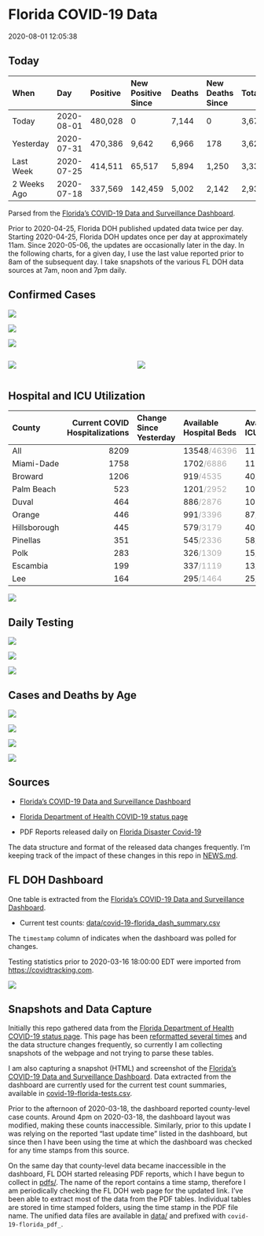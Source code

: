 Florida COVID-19 Data
================
2020-08-01 12:05:38

## Today

| When        | Day        | Positive | New Positive Since | Deaths | New Deaths Since | Total     |
| :---------- | :--------- | :------- | :----------------- | :----- | :--------------- | :-------- |
| Today       | 2020-08-01 | 480,028  | 0                  | 7,144  | 0                | 3,679,443 |
| Yesterday   | 2020-07-31 | 470,386  | 9,642              | 6,966  | 178              | 3,628,088 |
| Last Week   | 2020-07-25 | 414,511  | 65,517             | 5,894  | 1,250            | 3,336,377 |
| 2 Weeks Ago | 2020-07-18 | 337,569  | 142,459            | 5,002  | 2,142            | 2,931,988 |

Parsed from the [Florida’s COVID-19 Data and Surveillance
Dashboard](https://fdoh.maps.arcgis.com/apps/opsdashboard/index.html#/8d0de33f260d444c852a615dc7837c86).

Prior to 2020-04-25, Florida DOH published updated data twice per day.
Starting 2020-04-25, Florida DOH updates once per day at approximately
11am. Since 2020-05-06, the updates are occasionally later in the day.
In the following charts, for a given day, I use the last value reported
prior to 8am of the subsequent day. I take snapshots of the various FL
DOH data sources at 7am, noon and 7pm daily.

## Confirmed Cases

![](plots/covid-19-florida-daily-test-changes.png)

![](plots/covid-19-florida-deaths-by-day.png)

![](plots/covid-19-florida-county-top-6.png)

<div class="columns">

<div class="column is-full-mobile">

![](plots/covid-19-florida-testing.png)

</div>

<div class="column is-full-mobile">

![](plots/covid-19-florida-total-positive.png)

</div>

</div>

## Hospital and ICU Utilization

| County       | Current COVID Hospitalizations | Change Since Yesterday | Available Hospital Beds                      | Available ICU Beds                         |
| :----------- | -----------------------------: | :--------------------- | :------------------------------------------- | :----------------------------------------- |
| All          |                           8209 |                        | 13548<span style="color: #aaa">/46396</span> | 1109<span style="color: #aaa">/5094</span> |
| Miami-Dade   |                           1758 |                        | 1702<span style="color: #aaa">/6886</span>   | 112<span style="color: #aaa">/882</span>   |
| Broward      |                           1206 |                        | 919<span style="color: #aaa">/4535</span>    | 40<span style="color: #aaa">/472</span>    |
| Palm Beach   |                            523 |                        | 1201<span style="color: #aaa">/2952</span>   | 107<span style="color: #aaa">/322</span>   |
| Duval        |                            464 |                        | 886<span style="color: #aaa">/2876</span>    | 107<span style="color: #aaa">/330</span>   |
| Orange       |                            446 |                        | 991<span style="color: #aaa">/3396</span>    | 87<span style="color: #aaa">/285</span>    |
| Hillsborough |                            445 |                        | 579<span style="color: #aaa">/3179</span>    | 40<span style="color: #aaa">/348</span>    |
| Pinellas     |                            351 |                        | 545<span style="color: #aaa">/2336</span>    | 58<span style="color: #aaa">/236</span>    |
| Polk         |                            283 |                        | 326<span style="color: #aaa">/1309</span>    | 15<span style="color: #aaa">/135</span>    |
| Escambia     |                            199 |                        | 337<span style="color: #aaa">/1119</span>    | 13<span style="color: #aaa">/134</span>    |
| Lee          |                            164 |                        | 295<span style="color: #aaa">/1464</span>    | 25<span style="color: #aaa">/116</span>    |

![](plots/covid-19-florida-icu-usage.png)

## Daily Testing

![](plots/covid-19-florida-tests-per-case.png)

<!-- ![](plots/covid-19-florida-change-new-cases.png) -->

![](plots/covid-19-florida-tests-percent-positive.png)

![](plots/covid-19-florida-test-and-case-growth.png)

## Cases and Deaths by Age

![](plots/covid-19-florida-weekly-events-by-age.png)

![](plots/covid-19-florida-age.png)

![](plots/covid-19-florida-age-deaths.png)

![](plots/covid-19-florida-age-sex.png)

## Sources

  - [Florida’s COVID-19 Data and Surveillance
    Dashboard](https://fdoh.maps.arcgis.com/apps/opsdashboard/index.html#/8d0de33f260d444c852a615dc7837c86)

  - [Florida Department of Health COVID-19 status
    page](http://www.floridahealth.gov/diseases-and-conditions/COVID-19/)

  - PDF Reports released daily on [Florida Disaster
    Covid-19](http://www.floridahealth.gov/diseases-and-conditions/COVID-19/)

The data structure and format of the released data changes frequently.
I’m keeping track of the impact of these changes in this repo in
[NEWS.md](NEWS.md).

## FL DOH Dashboard

One table is extracted from the [Florida’s COVID-19 Data and
Surveillance
Dashboard](https://fdoh.maps.arcgis.com/apps/opsdashboard/index.html#/8d0de33f260d444c852a615dc7837c86).

  - Current test counts:
    [data/covid-19-florida\_dash\_summary.csv](data/covid-19-florida_dash_summary.csv)

The `timestamp` column of indicates when the dashboard was polled for
changes.

Testing statistics prior to 2020-03-16 18:00:00 EDT were imported from
<https://covidtracking.com>.

![](screenshots/fodh_maps_arcgis_com__apps__opsdashboard.png)

## Snapshots and Data Capture

Initially this repo gathered data from the [Florida Department of Health
COVID-19 status
page](http://www.floridahealth.gov/diseases-and-conditions/COVID-19/).
This page has been [reformatted several
times](screenshots/floridahealth_gov__diseases-and-conditions__COVID-19.png)
and the data structure changes frequently, so currently I am collecting
snapshots of the webpage and not trying to parse these tables.

I am also capturing a snapshot (HTML) and screenshot of the [Florida’s
COVID-19 Data and Surveillance
Dashboard](https://fdoh.maps.arcgis.com/apps/opsdashboard/index.html#/8d0de33f260d444c852a615dc7837c86).
Data extracted from the dashboard are currently used for the current
test count summaries, available in
[covid-19-florida-tests.csv](covid-19-florida-tests.csv).

Prior to the afternoon of 2020-03-18, the dashboard reported
county-level case counts. Around 4pm on 2020-03-18, the dashboard layout
was modified, making these counts inaccessible. Similarly, prior to this
update I was relying on the reported “last update time” listed in the
dashboard, but since then I have been using the time at which the
dashboard was checked for any time stamps from this source.

On the same day that county-level data became inaccessible in the
dashboard, FL DOH started releasing PDF reports, which I have begun to
collect in [pdfs/](pdfs/). The name of the report contains a time stamp,
therefore I am periodically checking the FL DOH web page for the updated
link. I’ve been able to extract most of the data from the PDF tables.
Individual tables are stored in time stamped folders, using the time
stamp in the PDF file name. The unified data files are available in
[data/](data/) and prefixed with `covid-19-florida_pdf_`.
